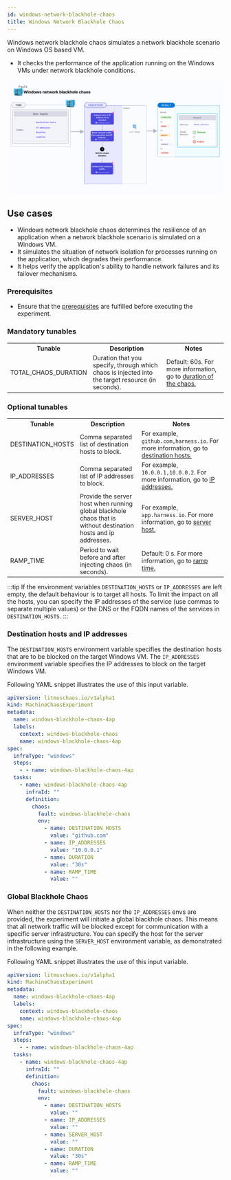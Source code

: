 ```yaml
---
id: windows-network-blackhole-chaos
title: Windows Network Blackhole Chaos
---
```


Windows network blackhole chaos simulates a network blackhole scenario on Windows OS based VM.
- It checks the performance of the application running on the Windows VMs under network blackhole conditions.

![Windows network blackhole chaos](./static/images/windows-network-blackhole-chaos.png)

## Use cases

- Windows network blackhole chaos determines the resilience of an application when a network blackhole scenario is simulated on a Windows VM.
- It simulates the situation of network isolation for processes running on the application, which degrades their performance.
- It helps verify the application's ability to handle network failures and its failover mechanisms.

### Prerequisites
- Ensure that the [prerequisites](/docs/chaos-engineering/chaos-faults/windows/prerequisites) are fulfilled before executing the experiment.

### Mandatory tunables

   <table>
      <tr>
        <th> Tunable </th>
        <th> Description </th>
        <th> Notes </th>
      </tr>
      <tr>
        <td> TOTAL_CHAOS_DURATION </td>
        <td> Duration that you specify, through which chaos is injected into the target resource (in seconds).</td>
        <td> Default: 60s. For more information, go to <a href="/docs/chaos-engineering/chaos-faults/common-tunables-for-all-faults#duration-of-the-chaos"> duration of the chaos. </a></td>
      </tr>
    </table>

### Optional tunables

   <table>
      <tr>
        <th> Tunable </th>
        <th> Description </th>
        <th> Notes </th>
      </tr>
      <tr>
        <td> DESTINATION_HOSTS </td>
        <td> Comma separated list of destination hosts to block. </td>
        <td> For example, <code>github.com,harness.io</code>. For more information, go to <a href="#destination-hosts-and-ip-addresses"> destination hosts. </a> </td>
      </tr>
      <tr>
        <td> IP_ADDRESSES </td>
        <td> Comma separated list of IP addresses to block. </td>
        <td> For example, <code>10.0.0.1,10.0.0.2</code>. For more information, go to <a href="#destination-hosts-and-ip-addresses"> IP addresses. </a> </td>
      </tr>
      <tr>
        <td> SERVER_HOST </td>
        <td> Provide the server host when running global blackhole chaos that is without destination hosts and ip addresses. </td>
        <td> For example, <code>app.harness.io</code>. For more information, go to <a href="#global-blackhole-chaos"> server host. </a> </td>
      </tr>
      <tr>
        <td> RAMP_TIME </td>
        <td> Period to wait before and after injecting chaos (in seconds). </td>
        <td> Default: 0 s. For more information, go to <a href="/docs/chaos-engineering/chaos-faults/common-tunables-for-all-faults#ramp-time"> ramp time. </a></td>
      </tr>
    </table>

:::tip
If the environment variables `DESTINATION_HOSTS` or `IP_ADDRESSES` are left empty, the default behaviour is to target all hosts. To limit the impact on all the hosts, you can specify the IP addresses of the service (use commas to separate multiple values) or the DNS or the FQDN names of the services in `DESTINATION_HOSTS`.
:::

### Destination hosts and IP addresses
The `DESTINATION_HOSTS` environment variable specifies the destination hosts that are to be blocked on the target Windows VM.
The `IP_ADDRESSES` environment variable specifies the IP addresses to block on the target Windows VM.

Following YAML snippet illustrates the use of this input variable.

[embedmd]:# (./static/manifests/windows-network-blackhole-chaos/destination-host-ip-address.yaml yaml)
```yaml
apiVersion: litmuschaos.io/v1alpha1
kind: MachineChaosExperiment
metadata:
  name: windows-blackhole-chaos-4ap
  labels:
    context: windows-blackhole-chaos
    name: windows-blackhole-chaos-4ap
spec:
  infraType: "windows"
  steps:
    - - name: windows-blackhole-chaos-4ap
  tasks:
    - name: windows-blackhole-chaos-4ap
      infraId: ""
      definition:
        chaos:
          fault: windows-blackhole-chaos
          env:
            - name: DESTINATION_HOSTS
              value: "github.com"
            - name: IP_ADDRESSES
              value: "10.0.0.1"
            - name: DURATION
              value: "30s"
            - name: RAMP_TIME
              value: ""
```

### Global Blackhole Chaos

When neither the `DESTINATION_HOSTS` nor the `IP_ADDRESSES` envs are provided, the experiment will initiate a global blackhole chaos. This means that all network traffic will be blocked except for communication with a specific server infrastructure. You can specify the host for the server infrastructure using the `SERVER_HOST` environment variable, as demonstrated in the following example.

Following YAML snippet illustrates the use of this input variable.

[embedmd]:# (./static/manifests/windows-network-blackhole-chaos/server-host.yaml yaml)
```yaml
apiVersion: litmuschaos.io/v1alpha1
kind: MachineChaosExperiment
metadata:
  name: windows-blackhole-chaos-4ap
  labels:
    context: windows-blackhole-chaos
    name: windows-blackhole-chaos-4ap
spec:
  infraType: "windows"
  steps:
    - - name: windows-blackhole-chaos-4ap
  tasks:
    - name: windows-blackhole-chaos-4ap
      infraId: ""
      definition:
        chaos:
          fault: windows-blackhole-chaos
          env:
            - name: DESTINATION_HOSTS
              value: ""
            - name: IP_ADDRESSES
              value: ""
            - name: SERVER_HOST
              value: ""
            - name: DURATION
              value: "30s"
            - name: RAMP_TIME
              value: ""
```
